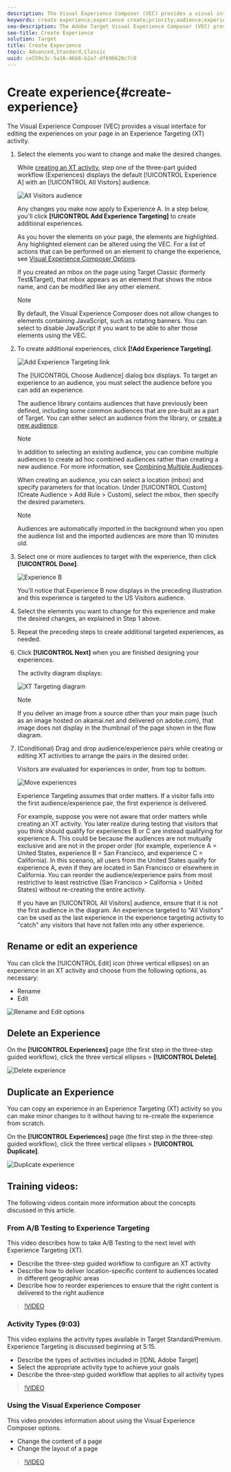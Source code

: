 ```yaml
---
description: The Visual Experience Composer (VEC) provides a visual interface for editing the experiences on your page in an Experience Targeting (XT) activity.
keywords: create experience;experience create;priority;audience;experience;visual experience composer
seo-description: The Adobe Target Visual Experience Composer (VEC) provides a visual interface for editing the experiences on your page in an Experience Targeting (XT) activity.
seo-title: Create Experience
solution: Target
title: Create Experience
topic: Advanced,Standard,Classic
uuid: ce559c3c-5a16-46b8-b2a7-df696626c7c0
---
```


# Create experience{#create-experience}

The Visual Experience Composer (VEC) provides a visual interface for editing the experiences on your page in an Experience Targeting (XT) activity.

1. Select the elements you want to change and make the desired changes.

   While [creating an XT activity](/help/c-activities/t-experience-target/t-xt-create/xt-create.md), step one of the three-part guided workflow (Experiences) displays the default [!UICONTROL Experience A] with an [!UICONTROL All Visitors] audience.

   ![All Visitors audience](/help/c-activities/t-experience-target/t-xt-create/assets/all-visitors.png)

   Any changes you make now apply to Experience A. In a step below, you'll click **[!UICONTROL Add Experience Targeting]** to create additional experiences.

   As you hover the elements on your page, the elements are highlighted. Any highlighted element can be altered using the VEC. For a list of actions that can be performed on an element to change the experience, see [Visual Experience Composer Options](/help/c-experiences/c-visual-experience-composer/viztarget-options.md).

   If you created an mbox on the page using Target Classic (formerly Test&Target), that mbox appears as an element that shows the mbox name, and can be modified like any other element.

   >[!NOTE]
   >
   >By default, the Visual Experience Composer does not allow changes to elements containing JavaScript, such as rotating banners. You can select to disable JavaScript if you want to be able to alter those elements using the VEC.

1. To create additional experiences, click **[!Add Experience Targeting]**.

   ![Add Experience Targeting link](/help/c-activities/t-experience-target/t-xt-create/assets/add-experience-targeting.png)

   The [!UICONTROL Choose Audience] dialog box displays. To target an experience to an audience, you must select the audience before you can add an experience.

   The audience library contains audiences that have previously been defined, including some common audiences that are pre-built as a part of Target. You can either select an audience from the library, or [create a new audience](../../../c-target/c-audiences/audiences.md#concept_65BE870D290E412D8BBF557EEA67C271).

   >[!NOTE]
   >
   >In addition to selecting an existing audience, you can combine multiple audiences to create ad hoc combined audiences rather than creating a new audience. For more information, see [Combining Multiple Audiences](../../../c-target/combining-multiple-audiences.md#concept_A7386F1EA4394BD2AB72399C225981E5).

   When creating an audience, you can select a location (mbox) and specify parameters for that location. Under [!UICONTROL Custom] (Create Audience > Add Rule > Custom), select the mbox, then specify the desired parameters.

   >[!NOTE]
   >
   >Audiences are automatically imported in the background when you open the audience list and the imported audiences are more than 10 minutes old.

1. Select one or more audiences to target with the experience, then click **[!UICONTROL Done]**.

   ![Experience B](/help/c-activities/t-experience-target/t-xt-create/assets/experience-b.png)

   You'll notice that Experience B now displays in the preceding illustration and this experience is targeted to the US Visitors audience.

1. Select the elements you want to change for this experience and make the desired changes, an explained in Step 1 above.

1. Repeat the preceding steps to create additional targeted experiences, as needed.

1. Click **[!UICONTROL Next]** when you are finished designing your experiences.

   The activity diagram displays:

   ![XT Targeting diagram](/help/c-activities/t-experience-target/t-xt-create/assets/xt_diagram-new.png)

   >[!NOTE]
   >
   >If you deliver an image from a source other than your main page (such as an image hosted on akamai.net and delivered on adobe.com), that image does not display in the thumbnail of the page shown in the flow diagram.

1. (Conditional) Drag and drop audience/experience pairs while creating or editing XT activities to arrange the pairs in the desired order.

   Visitors are evaluated for experiences in order, from top to bottom.

   ![Move experiences](/help/c-activities/t-experience-target/t-xt-create/assets/move_experiences-new.png)

   Experience Targeting assumes that order matters. If a visitor falls into the first audience/experience pair, the first experience is delivered.

   For example, suppose you were not aware that order matters while creating an XT activity. You later realize during testing that visitors that you think should qualify for experiences B or C are instead qualifying for experience A. This could be because the audiences are not mutually exclusive and are not in the proper order (for example, experience A = United States, experience B = San Francisco, and experience C = California). In this scenario, all users from the United States qualify for experience A, even if they are located in San Francisco or elsewhere in California. You can reorder the audience/experience pairs from most restrictive to least restrictive (San Francisco > California > United States) without re-creating the entire activity.

   If you have an [!UICONTROL All Visitors] audience, ensure that it is not the first audience in the diagram. An experience targeted to "All Visitors" can be used as the last experience in the experience targeting activity to "catch" any visitors that have not fallen into any other experience.

## Rename or edit an experience

You can click the [!UICONTROL Edit] icon (three vertical ellipses) on an experience in an XT activity and choose from the following options, as necessary:

* Rename 
* Edit

![Rename and Edit options](/help/c-activities/t-experience-target/t-xt-create/assets/experience_edit-new.png)

## Delete an Experience

On the **[!UICONTROL Experiences]** page (the first step in the three-step guided workflow), click the three vertical ellipses > **[!UICONTROL Delete]**.

![Delete experience](/help/c-activities/t-experience-target/t-xt-create/assets/delete-experience.png)

## Duplicate an Experience 

You can copy an experience in an Experience Targeting (XT) activity so you can make minor changes to it without having to re-create the experience from scratch.

On the **[!UICONTROL Experiences]** page (the first step in the three-step guided workflow), click the three vertical ellipses > **[!UICONTROL Duplicate]**.

![Duplicate experience](/help/c-activities/t-experience-target/t-xt-create/assets/duplicate_experience-new.png)

## Training videos:

The following videos contain more information about the concepts discussed in this article.

### From A/B Testing to Experience Targeting

This video describes how to take A/B Testing to the next level with Experience Targeting (XT).

* Describe the three-step guided workflow to configure an XT activity 
* Describe how to deliver location-specific content to audiences located in different geographic areas 
* Describe how to reorder experiences to ensure that the right content is delivered to the right audience

>[!VIDEO](https://video.tv.adobe.com/v/22418/)

### Activity Types (9:03)

This video explains the activity types available in Target Standard/Premium. Experience Targeting is discussed beginning at 5:15.

* Describe the types of activities included in [!DNL Adobe Target] 
* Select the appropriate activity type to achieve your goals 
* Describe the three-step guided workflow that applies to all activity types

>[!VIDEO](https://video.tv.adobe.com/v/17386)

### Using the Visual Experience Composer

This video provides information about using the Visual Experience Composer options.

* Change the content of a page 
* Change the layout of a page

>[!VIDEO](https://video.tv.adobe.com/v/17399)